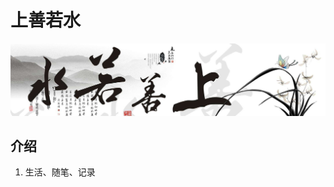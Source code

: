 # 上善若水

<p align="center"><a target="_blank" href="https://dongjb.com"><img src="./home-banner.jpg" /></a></p>

## 介绍

1. 生活、随笔、记录
